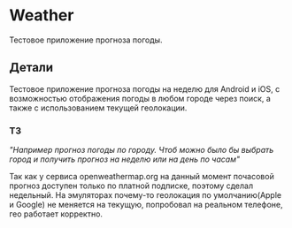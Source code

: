 # Weather

Тестовое приложение прогноза погоды.

## Детали

Тестовое приложение прогноза погоды на неделю для Android и iOS, с возможностью отображения погоды в любом городе через поиск, а также с использованием текущей геолокации.

### ТЗ

_"Например прогноз погоды по городу. Чтоб можно было бы выбрать город и получить прогноз на неделю или на день по часам"_

Так как у сервиса openweathermap.org на данный момент почасовой прогноз доступен только по платной подписке, поэтому сделал недельный. На эмуляторах почему-то геолокация по умолчанию(Apple и Google) не меняется на текущую, попробовал на реальном телефоне, гео работает корректно.